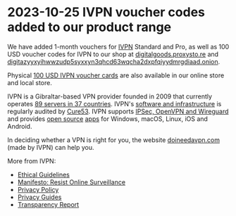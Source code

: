 # 2023-10-25 IVPN voucher codes added to our product range

We have added 1-month vouchers for [IVPN](https://www.ivpn.net) Standard and Pro, as well as 100 USD voucher codes for IVPN to our shop at [digitalgoods.proxysto.re](https://digitalgoods.proxysto.re) and [digitazyyxyihwwzudp5syxxyn3qhcd63wqcha2dxpfqiyydmrgdiaad.onion](http://digitazyyxyihwwzudp5syxxyn3qhcd63wqcha2dxpfqiyydmrgdiaad.onion).

Physical [100 USD IVPN voucher cards](https://shop.proxysto.re/conf/932) are also available in our online store and local store.

IVPN is a Gibraltar-based VPN provider founded in 2009 that currently operates [89 servers in 37 countries](https://www.ivpn.net/status/). IVPN's [software and infrastructure](https://www.ivpn.net/blog/tags/audit/) is regularly audited by [Cure53](https://cure53.de/). IVPN supports [IPSec, OpenVPN and Wireguard](https://www.ivpn.net/pptp-vs-ipsec-ikev2-vs-openvpn-vs-wireguard/) and provides [open source](https://github.com/ivpn) [apps](https://www.ivpn.net/apps/) for Windows, macOS, Linux, iOS and Android.

In deciding whether a VPN is right for you, the website [doineedavpn.com](https://www.doineedavpn.com/) (made by IVPN) can help you.

More from IVPN:

* [Ethical Guidelines](https://www.ivpn.net/ethics/)
* [Manifesto: Resist Online Surveillance](https://www.ivpn.net/manifesto/)
* [Privacy Policy](https://www.ivpn.net/privacy/)
* [Privacy Guides](https://www.ivpn.net/privacy-guides/)
* [Transparency Report](https://www.ivpn.net/transparency-report/)